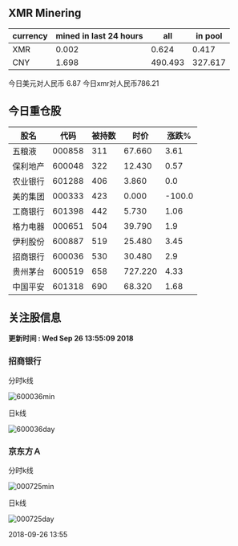 ## XMR Minering

|currency|mined in last 24 hours|all|in pool|
|---|---|---|---|
|XMR|0.002|0.624|0.417|
|CNY|1.698|490.493|327.617|

今日美元对人民币 6.87	今日xmr对人民币786.21


## 今日重仓股 

|股名|代码|被持数|时价|涨跌%|
|---|---|---|---|---|
|五粮液|000858|311|67.660|3.61|
|保利地产|600048|322|12.430|0.57|
|农业银行|601288|406|3.860|0.0|
|美的集团|000333|423|0.000|-100.0|
|工商银行|601398|442|5.730|1.06|
|格力电器|000651|504|39.790|1.9|
|伊利股份|600887|519|25.480|3.45|
|招商银行|600036|530|30.480|2.9|
|贵州茅台|600519|658|727.220|4.33|
|中国平安|601318|690|68.320|1.68|

## 关注股信息
**更新时间 : Wed Sep 26 13:55:09 2018**
### 招商银行 
分时k线

![600036min](http://image.sinajs.cn/newchart/min/n/sh600036.gif)

日k线

![600036day](http://image.sinajs.cn/newchart/daily/n/sh600036.gif)

### 京东方Ａ 
分时k线

![000725min](http://image.sinajs.cn/newchart/min/n/sz000725.gif)

日k线

![000725day](http://image.sinajs.cn/newchart/daily/n/sz000725.gif)

2018-09-26 13:55